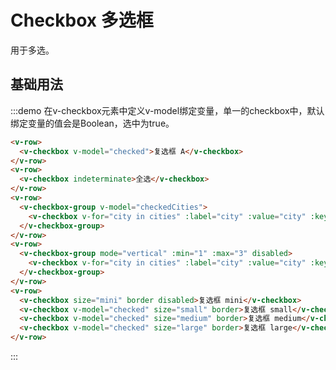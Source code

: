 # Checkbox 多选框

用于多选。

## 基础用法

:::demo 在v-checkbox元素中定义v-model绑定变量，单一的checkbox中，默认绑定变量的值会是Boolean，选中为true。

```html
<v-row>
  <v-checkbox v-model="checked">复选框 A</v-checkbox>
</v-row>
<v-row>
  <v-checkbox indeterminate>全选</v-checkbox>
</v-row>
<v-row>
  <v-checkbox-group v-model="checkedCities">
    <v-checkbox v-for="city in cities" :label="city" :value="city" :key="city">{{city}}</v-checkbox>
  </v-checkbox-group>
</v-row>
<v-row>
  <v-checkbox-group mode="vertical" :min="1" :max="3" disabled>
    <v-checkbox v-for="city in cities" :label="city" :value="city" :key="city">{{city}}</v-checkbox>
  </v-checkbox-group>
</v-row>
<v-row>
  <v-checkbox size="mini" border disabled>复选框 mini</v-checkbox>
  <v-checkbox v-model="checked" size="small" border>复选框 small</v-checkbox>
  <v-checkbox v-model="checked" size="medium" border>复选框 medium</v-checkbox>
  <v-checkbox v-model="checked" size="large" border>复选框 large</v-checkbox>
</v-row>
```
:::

<script>
  import Row from '@/components/row';
  import CheckboxGroup from '@/components/checkbox-group';
  import Checkbox from '@/components/checkbox';

  export default {
    components: {
      VRow: Row,
      VCheckboxGroup: CheckboxGroup,
      VCheckbox: Checkbox,
    },
    data() {
      return {
        checked: true,
        cities: ['上海', '北京', '广州', '深圳'],
        checkedCities: ['上海'],
      };
    },
    methods: {
    },
  };
</script>
